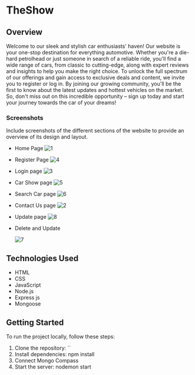 # TheShow


## Overview

Welcome to our sleek and stylish car enthusiasts' haven! Our website is your one-stop destination for everything automotive. Whether you're a die-hard petrolhead or just someone in search of a reliable ride, you'll find a wide range of cars, 
from classic to cutting-edge, along with expert reviews and insights to help you make the right choice. 
To unlock the full spectrum of our offerings and gain access to exclusive deals and content, we invite you to register or log in. By joining our growing community, you'll be the first to know about the latest updates and hottest vehicles on the market. So, don't miss out on this incredible opportunity – sign up today and start your journey towards the car of your dreams!

### Screenshots

Include screenshots of the different sections of the website to provide an overview of its design and layout.

- Home Page
![1](https://github.com/AbdullahAlkharashi1/TheShow/assets/145223164/07b591cc-83b7-4a9d-826f-bd300136079c)



- Register Page
![4](https://github.com/AbdullahAlkharashi1/TheShow/assets/145223164/7036801d-216f-4fe6-9215-868f786d0e33)


-  Login page
![3](https://github.com/AbdullahAlkharashi1/TheShow/assets/145223164/6348fbf3-f9c7-413c-92df-26a976a0256c)


  - Car Show page
![5](https://github.com/AbdullahAlkharashi1/TheShow/assets/145223164/5d8b6c84-0313-482f-bb65-db5b4121b5fe)


  - Search Car page
![6](https://github.com/AbdullahAlkharashi1/TheShow/assets/145223164/b496c017-8e6c-41c2-b3c6-bc475b1e75fd)


- Contact Us page
![2](https://github.com/AbdullahAlkharashi1/TheShow/assets/145223164/b277902c-b1e7-492e-b632-baaf420011a9)

  
 - Update page
![8](https://github.com/AbdullahAlkharashi1/TheShow/assets/145223164/86316102-a0ff-49f8-9515-af4fcd6a8a39)

- Delete and Update
  
  ![7](https://github.com/AbdullahAlkharashi1/TheShow/assets/145223164/0076744b-73ce-4d86-861c-818172d06cb4)

## Technologies Used

- HTML
- CSS
- JavaScript
- Node.js
- Express js
- Mongoose




## Getting Started

To run the project locally, follow these steps:

1. Clone the repository: ``
2. Install dependencies: npm install
3. Connect Mongo Compass
4. Start the server: nodemon start
